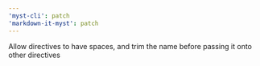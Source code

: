 ```yaml
---
'myst-cli': patch
'markdown-it-myst': patch
---
```


Allow directives to have spaces, and trim the name before passing it onto other directives
